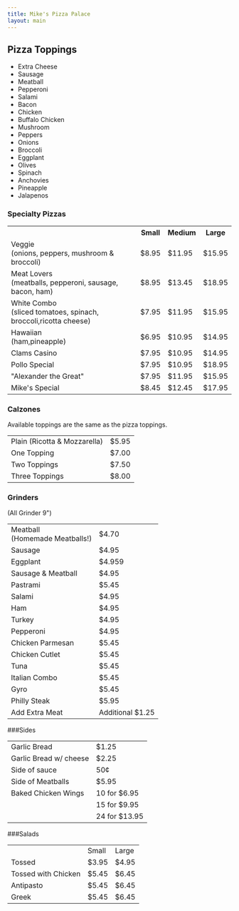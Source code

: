 ```yaml
---
title: Mike's Pizza Palace
layout: main
---
```


## Pizza Toppings

* Extra Cheese 
* Sausage 
* Meatball
* Pepperoni
* Salami
* Bacon
* Chicken
* Buffalo Chicken
* Mushroom
* Peppers 
* Onions
* Broccoli
* Eggplant
* Olives
* Spinach
* Anchovies
* Pineapple
* Jalapenos

### Specialty Pizzas

<table>
<tr>
  <th></th>
  <th>Small</th>
  <th>Medium</th>
  <th>Large</th>
</tr>
<tr>
  <td>
    Veggie<br/>
    (onions, peppers, mushroom & broccoli)
  </td>
  <td>$8.95</td>
  <td>$11.95</td>
  <td>$15.95</td>
</tr>
<tr>
  <td>Meat Lovers<br/> (meatballs, pepperoni, sausage, bacon, ham)</td>
  <td>$8.95</td>
  <td>$13.45</td>
  <td>$18.95</td> 
</tr>
 <tr>
 <td>White Combo<br/>(sliced tomatoes, spinach, broccoli,ricotta cheese)</td> <td>$7.95</td><td>$11.95</td><td>$15.95</td>
 </tr>
 <tr> 
  <td>Hawaiian<br/>(ham,pineapple)</td><td>$6.95</td><td>$10.95</td><td>$14.95</td>
 </tr>
 <tr>
 <td>Clams Casino</td><td>$7.95</td><td>$10.95</td><td>$14.95</td>
 </tr>
 <tr>
 <td> Pollo Special</td><td>$7.95</td><td>$10.95</td><td>$18.95</td>
 </tr>
 <tr>
 <td>"Alexander the Great"</td><td>$7.95</td><td>$11.95</td><td>$15.95</td>
 </tr>
 <tr>
  <td>Mike's Special</td><td>$8.45</td><td>$12.45</td><td>$17.95</td>
 </tr>
</table>

### Calzones

Available toppings are the same as the pizza toppings.

<table>
 <tr>
  <td> Plain (Ricotta & Mozzarella) </td>
  <td> $5.95 </td>
 </tr>
 <tr>
  <td> One Topping </td>
  <td> $7.00 </td>
 </tr>
 <tr>
  <td>Two Toppings</td> <td> $7.50</td>
 </tr>
 <tr>
  <td>Three Toppings</td><td>$8.00</td>

 </tr>
</table>

### Grinders

(All Grinder 9")

<table>
<tr>
<td>Meatball<br/>(Homemade Meatballs!)</td><td>$4.70</td>
</tr>

<tr>
      <td>Sausage</td>
      <td>$4.95</td>
    </tr>
    <tr>
      <td>Eggplant</td>
      <td>$4.959</td>
    </tr>
    <tr>
      <td>Sausage & Meatball</td>
      <td>$4.95</td>
    </tr>
    <tr>
      <td>Pastrami</td>
      <td>$5.45</td>
    </tr>
    <tr>
      <td>Salami</td>
      <td>$4.95</td>
    </tr>
    <tr>
      <td>Ham</td>
      <td>$4.95</td>
    </tr>
    <tr>
      <td>Turkey</td>
      <td>$4.95</td>
    </tr>
    <tr>
      <td>Pepperoni</td>
      <td>$4.95</td>
    </tr>
    <tr>
      <td>Chicken Parmesan</td>
      <td>$5.45</td>
    </tr>
    <tr>
      <td>Chicken Cutlet</td>
      <td>$5.45</td>
    </tr>
    <tr>
      <td>Tuna</td>
      <td>$5.45</td>
    </tr>
    <tr>
      <td>Italian Combo</td>
      <td>$5.45</td>
    </tr>
    <tr>
      <td>Gyro</td>
      <td>$5.45</td>
    </tr>
    <tr>
      <td>Philly Steak</td>
      <td>$5.95</td>
    </tr>
    <tr>
      <td>Add Extra Meat</td>
      <td>Additional $1.25</td>
    </tr>
</table>

###Sides

<table>
    <tr>
      <td>Garlic Bread</td>
      <td>$1.25</td>
    </tr>
    <tr>
      <td>Garlic Bread w/ cheese</td>
      <td>$2.25</td>
    </tr>
    <tr>
      <td>Side of sauce</td>
      <td>50¢</td>
    </tr>
    <tr>
      <td>Side of Meatballs</td>
      <td>$5.95</td>
    </tr>
    <tr>
      <td>Baked Chicken Wings</td>
      <td>10 for $6.95</td>
    </tr>
    <tr>
      <td></td>
      <td>15 for $9.95</td>
    </tr>
    <tr>
      <td></td>
      <td>24 for $13.95</td>
    </tr>
</table>

###Salads

<table>
<tr>
      <td></td>
      <td>Small</td>
      <td>Large</td>
    </tr>
    <tr>
      <td>Tossed</td>
      <td>$3.95</td>
      <td>$4.95</td>
    </tr>
    <tr>
      <td>Tossed with Chicken</td>
      <td>$5.45</td>
      <td>$6.45</td>
    </tr>
    <tr>
      <td>Antipasto</td>
      <td>$5.45</td>
      <td>$6.45</td>
    </tr>
    <tr>
      <td>Greek</td>
      <td>$5.45</td>
      <td>$6.45</td>
    </tr>
</table>
